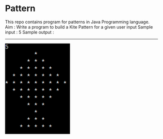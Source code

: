 # Pattern
This repo contains program for patterns in Java Programming language.
Aim : Write a program to build a Kite Pattern for a given user input 
Sample input : 5
Sample output : 
***
![OutPut](https://github.com/Everlasting12/Pattern/blob/master/starPattern.png)
